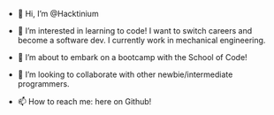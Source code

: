 - 👋 Hi, I’m @Hacktinium

- 👀 I’m interested in learning to code! I want to switch careers and become a software dev. I currently work in mechanical engineering.

- 🌱 I’m about to embark on a bootcamp with the School of Code!

- 💞️ I’m looking to collaborate with other newbie/intermediate programmers.

- 📫 How to reach me: here on Github!

<!---
Hacktinium/Hacktinium is a ✨ special ✨ repository because its `README.md` (this file) appears on your GitHub profile.
You can click the Preview link to take a look at your changes.
--->
